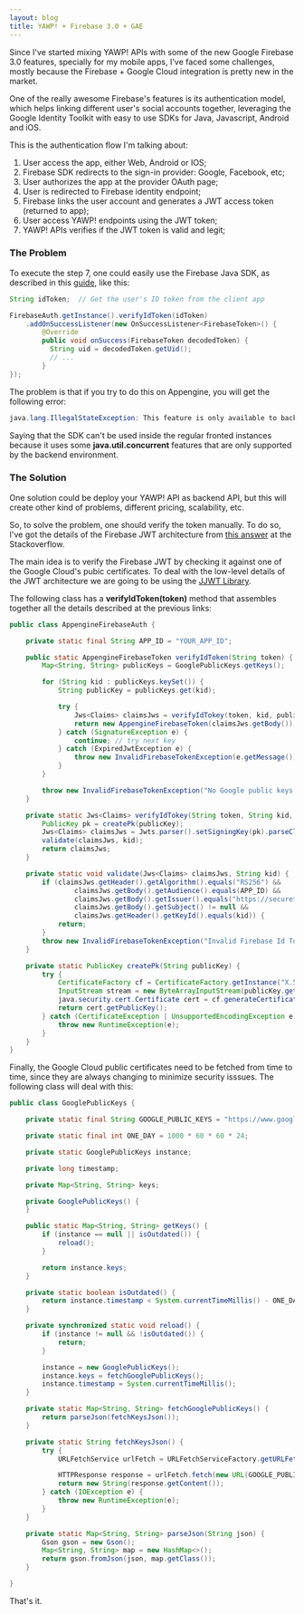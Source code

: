 ```yaml
---
layout: blog
title: YAWP! + Firebase 3.0 + GAE
---
```


Since I've started mixing YAWP! APIs with some of the new Google Firebase 3.0 features,
specially for my mobile apps, I've faced some challenges, mostly because the Firebase + 
Google Cloud integration is pretty new in the market.

<!--more-->

One of the really awesome Firebase's features is its authentication model, which helps linking
different user's social accounts together, leveraging the Google 
Identity Toolkit with easy to use SDKs for Java, Javascript, Android and iOS.

This is the authentication flow I'm talking about:

1. User access the app, either Web, Android or IOS;
2. Firebase SDK redirects to the sign-in provider: Google, Facebook, etc;
3. User authorizes the app at the provider OAuth page;
4. User is redirected to Firebase identity endpoint;
5. Firebase links the user account and generates a JWT access token (returned to app);
6. User access YAWP! endpoints using the JWT token;
7. YAWP! APIs verifies if the JWT token is valid and legit;

### The Problem

To execute the step 7, one could easily use the Firebase Java SDK, as 
described in this [guide](https://firebase.google.com/docs/auth/server#verify_id_tokens), like this:

~~~ java
String idToken;  // Get the user's ID token from the client app

FirebaseAuth.getInstance().verifyIdToken(idToken)
    .addOnSuccessListener(new OnSuccessListener<FirebaseToken>() {
        @Override
        public void onSuccess(FirebaseToken decodedToken) {
          String uid = decodedToken.getUid();
          // ...
        }
});
~~~

The problem is that if you try to do this on Appengine, you will get the following error:

~~~ java
java.lang.IllegalStateException: This feature is only available to backend instances.
~~~

Saying that the SDK can't be used inside the regular fronted instances because
it uses some __java.util.concurrent__ features that are only supported by the backend 
environment.

### The Solution

One solution could be deploy your YAWP! API as backend API, but this will create other kind
of problems, different pricing, scalability, etc.

So, to solve the problem, one should verify the token manually. To do so, I've got the details 
of the Firebase JWT architecture from 
[this answer](http://stackoverflow.com/questions/37408684/is-it-still-possible-to-do-server-side-verification-of-tokens-in-firebase-3/37492640#37492640) at the
Stackoverflow.

The main idea is to verify the Firebase JWT by checking it against one of the
Google Cloud's pubic certificates. To deal with the low-level details of the JWT architecture
we are going to be using the [JJWT Library](https://github.com/jwtk/jjwt).

The following class has a __verifyIdToken(token)__ method that assembles together all the details
described at the previous links:

~~~ java
public class AppengineFirebaseAuth {

    private static final String APP_ID = "YOUR_APP_ID";

    public static AppengineFirebaseToken verifyIdToken(String token) {
        Map<String, String> publicKeys = GooglePublicKeys.getKeys();

        for (String kid : publicKeys.keySet()) {
            String publicKey = publicKeys.get(kid);

            try {
                Jws<Claims> claimsJws = verifyIdTokey(token, kid, publicKey);
                return new AppengineFirebaseToken(claimsJws.getBody());
            } catch (SignatureException e) {
                continue; // try next key
            } catch (ExpiredJwtException e) {
                throw new InvalidFirebaseTokenException(e.getMessage());
            }
        }

        throw new InvalidFirebaseTokenException("No Google public keys for JWT Token");
    }

    private static Jws<Claims> verifyIdTokey(String token, String kid, String publicKey) {
        PublicKey pk = createPk(publicKey);
        Jws<Claims> claimsJws = Jwts.parser().setSigningKey(pk).parseClaimsJws(token);
        validate(claimsJws, kid);
        return claimsJws;
    }

    private static void validate(Jws<Claims> claimsJws, String kid) {
        if (claimsJws.getHeader().getAlgorithm().equals("RS256") &&
                claimsJws.getBody().getAudience().equals(APP_ID) &&
                claimsJws.getBody().getIssuer().equals("https://securetoken.google.com/" + APP_ID) &&
                claimsJws.getBody().getSubject() != null &&
                claimsJws.getHeader().getKeyId().equals(kid)) {
            return;
        }
        throw new InvalidFirebaseTokenException("Invalid Firebase Id Token");
    }

    private static PublicKey createPk(String publicKey) {
        try {
            CertificateFactory cf = CertificateFactory.getInstance("X.509");
            InputStream stream = new ByteArrayInputStream(publicKey.getBytes("UTF-8"));
            java.security.cert.Certificate cert = cf.generateCertificate(stream);
            return cert.getPublicKey();
        } catch (CertificateException | UnsupportedEncodingException e) {
            throw new RuntimeException(e);
        }
    }
}
~~~

Finally, the Google Cloud public certificates need to be fetched from time to time, since
they are always changing to minimize security isssues. The following class will deal
with this:

~~~ java
public class GooglePublicKeys {

    private static final String GOOGLE_PUBLIC_KEYS = "https://www.googleapis.com/robot/v1/metadata/x509/securetoken@system.gserviceaccount.com";

    private static final int ONE_DAY = 1000 * 60 * 60 * 24;

    private static GooglePublicKeys instance;

    private long timestamp;

    private Map<String, String> keys;

    private GooglePublicKeys() {
    }

    public static Map<String, String> getKeys() {
        if (instance == null || isOutdated()) {
            reload();
        }

        return instance.keys;
    }

    private static boolean isOutdated() {
        return instance.timestamp < System.currentTimeMillis() - ONE_DAY;
    }

    private synchronized static void reload() {
        if (instance != null && !isOutdated()) {
            return;
        }

        instance = new GooglePublicKeys();
        instance.keys = fetchGooglePublicKeys();
        instance.timestamp = System.currentTimeMillis();
    }

    private static Map<String, String> fetchGooglePublicKeys() {
        return parseJson(fetchKeysJson());
    }

    private static String fetchKeysJson() {
        try {
            URLFetchService urlFetch = URLFetchServiceFactory.getURLFetchService();

            HTTPResponse response = urlFetch.fetch(new URL(GOOGLE_PUBLIC_KEYS));
            return new String(response.getContent());
        } catch (IOException e) {
            throw new RuntimeException(e);
        }
    }

    private static Map<String, String> parseJson(String json) {
        Gson gson = new Gson();
        Map<String, String> map = new HashMap<>();
        return gson.fromJson(json, map.getClass());
    }

}
~~~

That's it.

